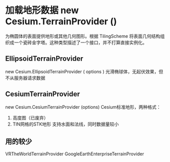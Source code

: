 # 加载地形数据 new Cesium.TerrainProvider ()
为椭圆体的表面提供地形或其他几何图形。根据 TilingScheme 将表面几何结构组织成一个瓷砖金字塔。这种类型描述了一个接口，并不打算直接实例化。

## EllipsoidTerrainProvider
new Cesium.EllipsoidTerrainProvider ( options )
光滑椭球体，无起伏效果，但不从服务器请求数据


## CesiumTerrainProvider
new Cesium.CesiumTerrainProvider (options)
Cesium标准地形，两种格式：
1. 高度图（已废弃）
2. TIN网格的STK地形
支持水面和法线，同时数据量较小



## 用的较少
VRTheWorldTerrainProvider
GoogleEarthEnterpriseTerrainProvider